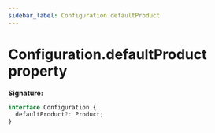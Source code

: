 ```yaml
---
sidebar_label: Configuration.defaultProduct
---
```


# Configuration.defaultProduct property

**Signature:**

```typescript
interface Configuration {
  defaultProduct?: Product;
}
```
